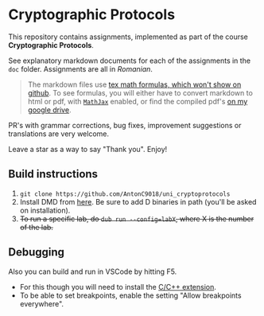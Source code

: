# Cryptographic Protocols

This repository contains assignments, implemented as part of the course **Cryptographic Protocols**.

See explanatory markdown documents for each of the assignments in the `doc` folder. Assignments are all in *Romanian*.

> The markdown files use [tex math formulas, which won't show on github](https://stackoverflow.com/questions/11256433/how-to-show-math-equations-in-general-githubs-markdownnot-githubs-blog). To see formulas, you will either have to convert markdown to html or pdf, with [`MathJax`](https://www.mathjax.org/) enabled, or find the compiled pdf's [on my google drive](https://drive.google.com/drive/folders/1Rs0-qy6ivSDuHh5JadrP4Ta4YDhuVRiC).

PR's with grammar corrections, bug fixes, improvement suggestions or translations are very welcome.

Leave a star as a way to say "Thank you". Enjoy!


## Build instructions

1. `git clone https://github.com/AntonC9018/uni_cryptoprotocols`
2. Install DMD from [here](https://dlang.org/download.html). Be sure to add D binaries in path (you'll be asked on installation).
3. ~~To run a specific lab, do `dub run --config=labX`, where X is the number of the lab.~~

## Debugging

Also you can build and run in VSCode by hitting F5. 
- For this though you will need to install the [C/C++ extension](https://marketplace.visualstudio.com/items?itemName=ms-vscode.cpptools). 
- To be able to set breakpoints, enable the setting "Allow breakpoints everywhere".
